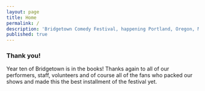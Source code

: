 ```yaml
---
layout: page
title: Home
permalink: /
description: 'Bridgetown Comedy Festival, happening Portland, Oregon, May 4th-7th, 2017!'
published: true
---
```


<h3>Thank you!</h3>

Year ten of Bridgetown is in the books! Thanks again to all of our performers, staff, volunteers and of course all of the fans who packed our shows and made this the best installment of the festival yet.